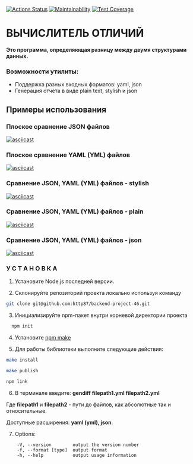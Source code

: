 [![Actions Status](https://github.com/http87/backend-project-46/actions/workflows/hexlet-check.yml/badge.svg)](https://github.com/http87/backend-project-46/actions) [![Maintainability](https://api.codeclimate.com/v1/badges/05b0d8e1e7077aeb1ad9/maintainability)](https://codeclimate.com/github/http87/backend-project-46/maintainability) [![Test Coverage](https://api.codeclimate.com/v1/badges/05b0d8e1e7077aeb1ad9/test_coverage)](https://codeclimate.com/github/http87/backend-project-46/test_coverage)

# ВЫЧИСЛИТЕЛЬ ОТЛИЧИЙ

**Это программа, определяющая разницу между двумя структурами данных.**

### Возможности утилиты:

- Поддержка разных входных форматов: yaml, json
- Генерация отчета в виде plain text, stylish и json

## Примеры использования

### Плоское сравнение JSON файлов
[![asciicast](https://asciinema.org/a/VE7ZYlZs3LLJ5AAiaTxKgURCh.svg)](https://asciinema.org/a/VE7ZYlZs3LLJ5AAiaTxKgURCh)

### Плоское сравнение YAML (YML) файлов
[![asciicast](https://asciinema.org/a/tgAUQHPVyi9vtnShSvX69X8sJ.svg)](https://asciinema.org/a/tgAUQHPVyi9vtnShSvX69X8sJ)

### Сравнение JSON, YAML (YML) файлов - stylish
[![asciicast](https://asciinema.org/a/SS5vqAnXofRyYInSKhABlJevr.svg)](https://asciinema.org/a/SS5vqAnXofRyYInSKhABlJevr)

### Сравнение JSON, YAML (YML) файлов - plain
[![asciicast](https://asciinema.org/a/kOya2gNPdKTF9NkLYLWNDqJaZ.svg)](https://asciinema.org/a/kOya2gNPdKTF9NkLYLWNDqJaZ)

### Сравнение JSON, YAML (YML) файлов - json
[![asciicast](https://asciinema.org/a/ul24hGCkDvmOts5hSee76UhV1.svg)](https://asciinema.org/a/ul24hGCkDvmOts5hSee76UhV1)


### У С Т А Н О В К А

1. Установите Node.js последней версии.

2. Склонируйте репозиторий проекта локально используя команду
```sh
git clone git@github.com:http87/backend-project-46.git
```
3. Инициализируйте npm-пакет внутри корневой директории проекта
```sh
  npm init
  ```

4. Установите [npm make](https://www.npmjs.com/package/make)

5. Для работы библиотеки выполните следующие действия: 
```sh
make install

make publish 

npm link
```
6. В терминале введите: **gendiff filepath1.yml filepath2.yml**

Где **filepath1** и **filepath2** - пути до файлов, как абсолютные так и относительные.

Доступные расширения: **yaml (yml), json**.

7. Options:
```
    -V, --version        output the version number
    -f, --format [type]  output format
    -h, --help           output usage information
```